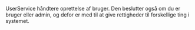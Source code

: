 UserService håndtere oprettelse af bruger.
Den beslutter også om du er bruger eller admin, og defor er med til at give rettigheder til forskellige ting i systemet.
